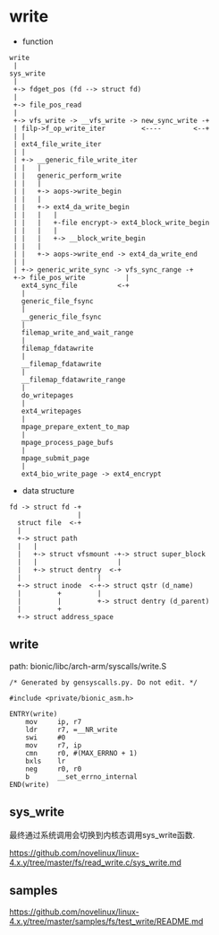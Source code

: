 write
========================================

* function

```
write
 |
sys_write
 |
 +-> fdget_pos (fd --> struct fd)
 |
 +-> file_pos_read
 |
 +-> vfs_write -> __vfs_write -> new_sync_write -+
 | filp->f_op_write_iter         <----        <--+
 | |
 | ext4_file_write_iter
 | |
 | +-> __generic_file_write_iter
 | |   |
 | |   generic_perform_write
 | |   |
 | |   +-> aops->write_begin
 | |   |
 | |   +-> ext4_da_write_begin
 | |   |   |
 | |   |   +-file encrypt-> ext4_block_write_begin
 | |   |   |
 | |   |   +-> __block_write_begin
 | |   |
 | |   +-> aops->write_end -> ext4_da_write_end
 | |
 | +-> generic_write_sync -> vfs_sync_range -+
 +-> file_pos_write          |
   ext4_sync_file          <-+
   |
   generic_file_fsync
   |
   __generic_file_fsync
   |
   filemap_write_and_wait_range
   |
   filemap_fdatawrite
   |
   __filemap_fdatawrite
   |
   __filemap_fdatawrite_range
   |
   do_writepages
   |
   ext4_writepages
   |
   mpage_prepare_extent_to_map
   |
   mpage_process_page_bufs
   |
   mpage_submit_page
   |
   ext4_bio_write_page -> ext4_encrypt
```

* data structure

```
fd -> struct fd -+
                 |
  struct file  <-+
  |
  +-> struct path
  |   |
  |   +-> struct vfsmount -+-> struct super_block
  |   |                    |
  |   +-> struct dentry  <-+
  |                   |
  +-> struct inode  <-+-> struct qstr (d_name)
  |         +         |
  |         |         +-> struct dentry (d_parent)
  |         +
  +-> struct address_space
```

write
----------------------------------------

path: bionic/libc/arch-arm/syscalls/write.S
```
/* Generated by gensyscalls.py. Do not edit. */

#include <private/bionic_asm.h>

ENTRY(write)
    mov     ip, r7
    ldr     r7, =__NR_write
    swi     #0
    mov     r7, ip
    cmn     r0, #(MAX_ERRNO + 1)
    bxls    lr
    neg     r0, r0
    b       __set_errno_internal
END(write)
```

sys_write
----------------------------------------

最终通过系统调用会切换到内核态调用sys_write函数.

https://github.com/novelinux/linux-4.x.y/tree/master/fs/read_write.c/sys_write.md

samples
----------------------------------------

https://github.com/novelinux/linux-4.x.y/tree/master/samples/fs/test_write/README.md
